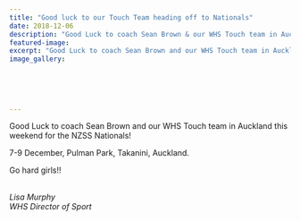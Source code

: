 ```yaml
---
title: "Good luck to our Touch Team heading off to Nationals"
date: 2018-12-06
description: "Good Luck to coach Sean Brown & our WHS Touch team in Auckland this weekend for the NZSS Nationals..."
featured-image: 
excerpt: "Good Luck to coach Sean Brown and our WHS Touch team in Auckland this weekend for the NZSS Nationals."
image_gallery:
	
	
	
	
	
---
```


<p><span>Good Luck to coach Sean Brown and our WHS Touch team in Auckland this weekend for the NZSS Nationals!&nbsp;</span></p>
<p><span><span>7-9 December, Pulman Park, Takanini, Auckland.</span></span></p>
<p><span>Go hard girls!!<br /><br /></span></p>
<p><em>Lisa Murphy</em><br /><em>WHS Director of Sport</em></p>

